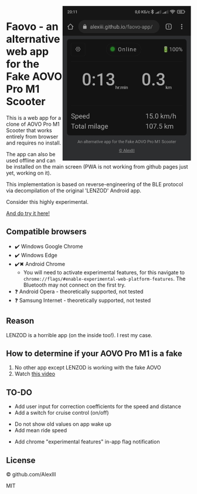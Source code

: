 <img align="right" width="350" src="./img/aovo-app-screen.jpg" />

# Faovo - an alternative web app for the Fake AOVO Pro M1 Scooter

This is a web app for a clone of AOVO Pro M1 Scooter that works entirely from browser and requires no install.

The app can also be used offline and can be installed on the main screen (PWA is not working from github pages just yet, working on it).

This implementation is based on reverse-engineering of the BLE protocol via decompilation of the original 'LENZOD' Android app.

Consider this highly experimental.

[And do try it here!](https://alexiii.github.io/faovo-app/)

## Compatible browsers

- ✔️ Windows Google Chrome
- ✔️ Windows Edge
- ✔️✖ Android Chrome
  - You will need to activate experimental features, for this navigate to `chrome://flags/#enable-experimental-web-platform-features`.
  The Bluetooth may not connect on the first try.
- ❓ Android Opera - theoretically supported, not tested
- ❓ Samsung Internet - theoretically supported, not tested

## Reason

LENZOD is a horrible app (on the inside too!). I rest my case.

## How to determine if your AOVO Pro M1 is a fake

1. No other app except LENZOD is working with the fake AOVO
2. Watch [this video](https://youtu.be/DFh4OfBI1Jg?t=1325)

## TO-DO

- Add user input for correction coefficients for the speed and distance
- Add a switch for cruise control (on/off)
+ Do not show old values on app wake up
+ Add mean ride speed
- Add chrome "experimental features" in-app flag notification

## License

© github.com/AlexIII

MIT
